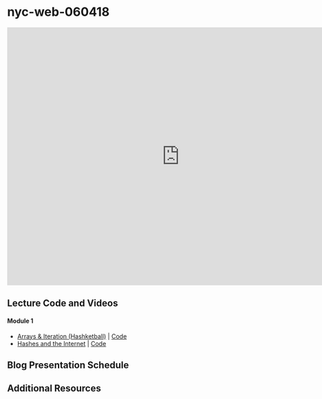 # nyc-web-060418
 
<iframe src="https://calendar.google.com/calendar/embed?src=flatironschool.com_sdvitopdbo8qjjejcfkf71ma9k%40group.calendar.google.com&ctz=America%2FNew_York" style="border: 0" width="800" height="600" frameborder="0" scrolling="no"></iframe>

## Lecture Code and Videos

#### Module 1
* [Arrays & Iteration (Hashketball)](https://www.youtube.com/watch?v=WzYLcmShd3E) | [Code](https://github.com/learn-co-students/nyc-mhtn-web-051418/tree/master/01-hashketball-review)
* [Hashes and the Internet](https://www.youtube.com/watch?v=z58mprn9Vk4) | [Code](https://github.com/learn-co-students/nyc-mhtn-web-060418/tree/master/02-hashes-and-the-internet)

## Blog Presentation Schedule

## Additional Resources
